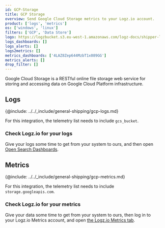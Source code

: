 ```yaml
---
id: GCP-Storage
title: GCP Storage
overview: Send Google Cloud Storage metrics to your Logz.io account.
product: ['logs', 'metrics']
os: ['windows', 'linux']
filters: ['GCP', 'Data Store']
logo: https://logzbucket.s3.eu-west-1.amazonaws.com/logz-docs/shipper-logos/gcpstorage.png
logs_dashboards: []
logs_alerts: []
logs2metrics: []
metrics_dashboards: ['4LAZ8Zep644MzbT1x089GG']
metrics_alerts: []
drop_filter: []
---
```



Google Cloud Storage is a RESTful online file storage web service for storing and accessing data on Google Cloud Platform infrastructure. 

## Logs

{@include: ../../_include/general-shipping/gcp-logs.md}   

For this integration, the telemetry list needs to include `gcs_bucket`.

### Check Logz.io for your logs

Give your logs some time to get from your system to ours, and then open [Open Search Dashboards](https://app.logz.io/#/dashboard/osd).

## Metrics

{@include: ../../_include/general-shipping/gcp-metrics.md}

For this integration, the telemetry list needs to include `storage.googleapis.com`.

### Check Logz.io for your metrics

Give your data some time to get from your system to ours, then log in to your Logz.io Metrics account, and open [the Logz.io Metrics tab](https://app.logz.io/#/dashboard/metrics/).
